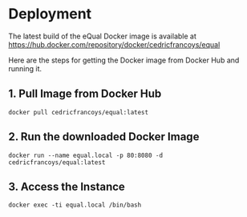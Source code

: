 # Deployment



The latest build of the eQual Docker image is available at https://hub.docker.com/repository/docker/cedricfrancoys/equal

Here are the steps for getting the Docker image from Docker Hub and running it.



## 1. Pull Image from Docker Hub

```
docker pull cedricfrancoys/equal:latest
```



## 2. Run the downloaded Docker Image 

```
docker run --name equal.local -p 80:8080 -d cedricfrancoys/equal:latest 
```



## 3. Access the Instance

```
docker exec -ti equal.local /bin/bash
```
